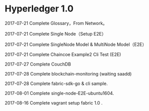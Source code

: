 # Hyperledger 1.0

2017-07-21 Complete Glossary，From Network。

2017-07-21 Complete Single Node（Setup E2E）

2017-07-21 Complete SingleNode Model & MultiNode Model（E2E）

2017-07-21 Complete Chaincoe Example2 Cli Test (E2E)

2017-07-27 Complete CouchDB

2017-07-28 Complete blockchain-monitoring (waiting saadd)

2017-07-28 Complete fabric-sdk-go & cli sample.

2017-08-01 Complete single-node-E2E-ubuntu1604.

2017-08-16 Complete vagrant setup fabric 1.0 .
